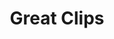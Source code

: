 ---
title: "Great Clips"
url: /san-antonio/great-clips-south-new-braunfels-avenue/
shop: hairdresser
---